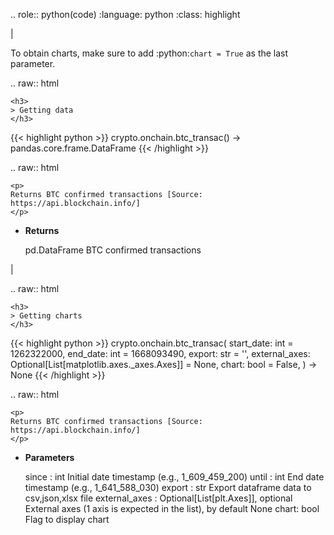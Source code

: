 .. role:: python(code)
    :language: python
    :class: highlight

|

To obtain charts, make sure to add :python:`chart = True` as the last parameter.

.. raw:: html

    <h3>
    > Getting data
    </h3>

{{< highlight python >}}
crypto.onchain.btc_transac() -> pandas.core.frame.DataFrame
{{< /highlight >}}

.. raw:: html

    <p>
    Returns BTC confirmed transactions [Source: https://api.blockchain.info/]
    </p>

* **Returns**

    pd.DataFrame
        BTC confirmed transactions

|

.. raw:: html

    <h3>
    > Getting charts
    </h3>

{{< highlight python >}}
crypto.onchain.btc_transac(
    start_date: int = 1262322000,
    end_date: int = 1668093490,
    export: str = '',
    external_axes: Optional[List[matplotlib.axes._axes.Axes]] = None,
    chart: bool = False,
) -> None
{{< /highlight >}}

.. raw:: html

    <p>
    Returns BTC confirmed transactions [Source: https://api.blockchain.info/]
    </p>

* **Parameters**

    since : int
        Initial date timestamp (e.g., 1_609_459_200)
    until : int
        End date timestamp (e.g., 1_641_588_030)
    export : str
        Export dataframe data to csv,json,xlsx file
    external_axes : Optional[List[plt.Axes]], optional
        External axes (1 axis is expected in the list), by default None
    chart: bool
       Flag to display chart

